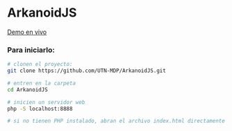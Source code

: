 # ArkanoidJS

[Demo en vivo](https://utn-mdp.github.io/ArkanoidJS/)

### Para iniciarlo:

```bash
# clonen el proyecto:
git clone https://github.com/UTN-MDP/ArkanoidJS.git

# entren en la carpeta
cd ArkanoidJS

# inicien un servidor web
php -S localhost:8888

# si no tienen PHP instalado, abran el archivo index.html directamente en el navegador.
```

